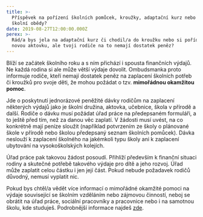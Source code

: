 ```yaml
---
title: >-
  Příspěvek na pořízení školních pomůcek, kroužky, adaptační kurz nebo i na
  školní obědy?
date: 2019-08-27T12:00:00.000Z
perex: >-
  Rád/a bys jela na adaptační kurz či chodil/a do kroužku nebo si pořídil/a
  novou aktovku, ale tvoji rodiče na to nemají dostatek peněz?
---
```




Blíží se začátek školního roku a s ním přichází i spousta finančních výdajů. Ne každá rodina si ale může větší výdaje dovolit. Ombudsmanka proto informuje rodiče, kteří nemají dostatek peněz na zaplacení školních potřeb či kroužků pro svoje děti, že mohou požádat o tzv. **mimořádnou okamžitou pomoc**. 



Jde o poskytnutí jednorázové peněžité dávky rodičům na zaplacení některých výdajů jako je školní družina, aktovka, učebnice, škola v přírodě a další. Rodiče o dávku musí požádat úřad práce na předepsaném formuláři, a to ještě před tím, než za danou věc zaplatí. V žádosti musí uvést, na co konkrétně mají peníze sloužit (například potvrzením ze školy o plánované škole v přírodě nebo školou předepsaný seznam školních pomůcek). Dávka neslouží k zaplacení školného na jakémkoli typu školy ani k zaplacení ubytování na vysokoškolských kolejích.



Úřad práce pak takovou žádost posoudí. Přihlíží především k finanční situaci rodiny a skutečné potřebě takového výdaje pro dítě a jeho rozvoj. Úřad může zaplatit celou částku i jen její část. Pokud nebude požadavek rodičů důvodný, nemusí vyplatit nic.



Pokud bys chtěl/a vědět více informací o mimořádné okamžité pomoci na výdaje související se školním vzděláním nebo zájmovou činností, neboj se obrátit na úřad práce, sociální pracovníky a pracovnice nebo i na samotnou školu, kde studuješ. Podrobnější informace najdeš [zde](https://www.ochrance.cz/fileadmin/user_upload/Letaky/MOP-pro-deti.pdf).


